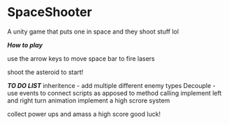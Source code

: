 # SpaceShooter
 A unity game that puts one in space and they shoot stuff lol

***How to play***
 
 use the arrow keys to move
 space bar to fire lasers

 shoot the asteroid to start!

***TO DO LIST***
inheritence - add multiple different enemy types
Decouple - use events to connect scripts as apposed to method calling
implement left and right turn animation
implement a high scrore system


collect power ups and amass a high score good luck!



